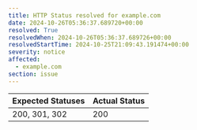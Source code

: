 ```yaml
---
title: HTTP Status resolved for example.com
date: 2024-10-26T05:36:37.689720+00:00
resolved: True
resolvedWhen: 2024-10-26T05:36:37.689726+00:00
resolvedStartTime: 2024-10-25T21:09:43.191474+00:00
severity: notice
affected:
  - example.com
section: issue
---
```


| Expected Statuses | Actual Status  |
|-------------------|----------------|
| 200, 301, 302 | 200 |
